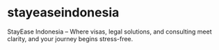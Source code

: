 # stayeaseindonesia
StayEase Indonesia – Where visas, legal solutions, and consulting meet clarity, and your journey begins stress-free.
